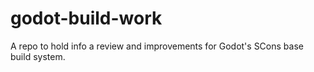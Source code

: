 # godot-build-work
A repo to hold info a review and improvements for Godot's SCons base build system.
